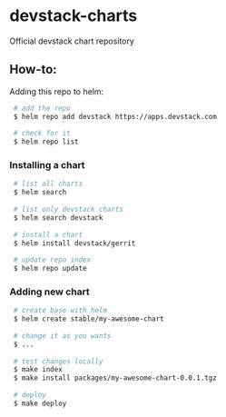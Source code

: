 # devstack-charts
Official devstack chart repository

## How-to:
Adding this repo to helm:
```bash
 # add the repo
 $ helm repo add devstack https://apps.devstack.com
 
 # check for it
 $ helm repo list
```

### Installing a chart
```bash
 # list all charts
 $ helm search
 
 # list only devstack charts
 $ helm search devstack
 
 # install a chart
 $ helm install devstack/gerrit
 
 # update repo index
 $ helm repo update
```

### Adding new chart

```bash
 # create base with helm
 $ helm create stable/my-awesome-chart
 
 # change it as you wants
 $ ...
 
 # test changes locally
 $ make index
 $ make install packages/my-awesome-chart-0.0.1.tgz
 
 # deploy
 $ make deploy
```
